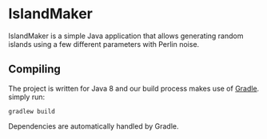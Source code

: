 IslandMaker
===========

IslandMaker is a simple Java application that allows generating random islands using a few different parameters with Perlin noise.

Compiling
---------

The project is written for Java 8 and our build process makes use of [Gradle](http://gradle.org/).
simply run:

    gradlew build

Dependencies are automatically handled by Gradle.


